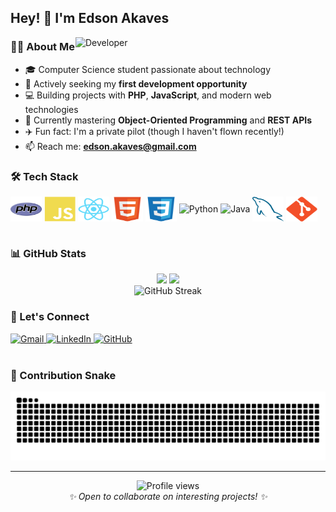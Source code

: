 ## Hey! 👋 I'm Edson Akaves

<img align="right" alt="Developer" width="400" src="https://raw.githubusercontent.com/abhisheknaiidu/abhisheknaiidu/master/code.gif">

### 👨‍💻 About Me

- 🎓 Computer Science student passionate about technology
- 🔭 Actively seeking my **first development opportunity**
- 💻 Building projects with **PHP**, **JavaScript**, and modern web technologies
- 🌱 Currently mastering **Object-Oriented Programming** and **REST APIs**
- ✈️ Fun fact: I'm a private pilot (though I haven't flown recently!)
- 📫 Reach me: **edson.akaves@gmail.com**

### 🛠️ Tech Stack

<div align="left">
  <img align="center" alt="PHP" height="40" width="50" src="https://raw.githubusercontent.com/devicons/devicon/master/icons/php/php-original.svg">
  <img align="center" alt="JavaScript" height="40" width="50" src="https://raw.githubusercontent.com/devicons/devicon/master/icons/javascript/javascript-plain.svg">
  <img align="center" alt="React" height="40" width="50" src="https://raw.githubusercontent.com/devicons/devicon/master/icons/react/react-original.svg">
  <img align="center" alt="HTML5" height="40" width="50" src="https://raw.githubusercontent.com/devicons/devicon/master/icons/html5/html5-original.svg">
  <img align="center" alt="CSS3" height="40" width="50" src="https://raw.githubusercontent.com/devicons/devicon/master/icons/css3/css3-original.svg">
  <img align="center" alt="Python" height="40" width="50" src="https://cdn.jsdelivr.net/gh/devicons/devicon/icons/python/python-original.svg">
  <img align="center" alt="Java" height="40" width="50" src="https://cdn.jsdelivr.net/gh/devicons/devicon/icons/java/java-original.svg">
  <img align="center" alt="MySQL" height="40" width="50" src="https://raw.githubusercontent.com/devicons/devicon/master/icons/mysql/mysql-original.svg">
  <img align="center" alt="Git" height="40" width="50" src="https://raw.githubusercontent.com/devicons/devicon/master/icons/git/git-original.svg">
</div>

<br>

### 📊 GitHub Stats

<div align="center">
  <img height="180em" src="https://github-readme-stats.vercel.app/api?username=EdsonAkaves&show_icons=true&theme=tokyonight&include_all_commits=true&count_private=true&border_radius=10"/>
  <img height="180em" src="https://github-readme-stats.vercel.app/api/top-langs/?username=EdsonAkaves&layout=compact&langs_count=8&theme=tokyonight&border_radius=10"/>
</div>

<div align="center">
  <img src="https://github-readme-streak-stats.herokuapp.com/?user=EdsonAkaves&theme=tokyonight&border_radius=10" alt="GitHub Streak"/>
</div>

### 🤝 Let's Connect

<div align="left">
  <a href="mailto:edson.akaves@gmail.com">
    <img src="https://img.shields.io/badge/-Gmail-D14836?style=for-the-badge&logo=gmail&logoColor=white" alt="Gmail">
  </a>
  <a href="https://www.linkedin.com/in/edsonakaves/" target="_blank">
    <img src="https://img.shields.io/badge/-LinkedIn-0077B5?style=for-the-badge&logo=linkedin&logoColor=white" alt="LinkedIn">
  </a>
  <a href="https://github.com/EdsonAkaves">
    <img src="https://img.shields.io/badge/-GitHub-181717?style=for-the-badge&logo=github&logoColor=white" alt="GitHub">
  </a>
</div>

<br>

### 🐍 Contribution Snake

<picture>
  <source media="(prefers-color-scheme: dark)" srcset="https://raw.githubusercontent.com/EdsonAkaves/EdsonAkaves/output/github-contribution-grid-snake-dark.svg">
  <source media="(prefers-color-scheme: light)" srcset="https://raw.githubusercontent.com/EdsonAkaves/EdsonAkaves/output/github-contribution-grid-snake.svg">
  <img alt="github contribution grid snake animation" src="https://raw.githubusercontent.com/EdsonAkaves/EdsonAkaves/output/github-contribution-grid-snake.svg">
</picture>

---

<div align="center">
  <img src="https://komarev.com/ghpvc/?username=EdsonAkaves&color=blue&style=flat-square&label=Profile+Views" alt="Profile views"/>
</div>

<div align="center">
  <i>✨ Open to collaborate on interesting projects! ✨</i>
</div>

